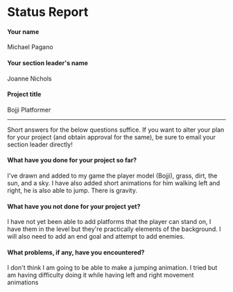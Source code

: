 # Status Report

#### Your name

Michael Pagano

#### Your section leader's name

Joanne Nichols

#### Project title

Bojji Platformer

***

Short answers for the below questions suffice. If you want to alter your plan for your project (and obtain approval for the same), be sure to email your section leader directly!

#### What have you done for your project so far?

I've drawn and added to my game the player model (Bojji), grass, dirt, the sun, and a sky. I have also added short animations for him walking left and right, he is also able to jump. There is gravity.

#### What have you not done for your project yet?

I have not yet been able to add platforms that the player can stand on, I have them in the level but they're practically elements of the background. I will also need to add an end goal and attempt to add enemies.

#### What problems, if any, have you encountered?

I don't think I am going to be able to make a jumping animation. I tried but am having difficulty doing it while having left and right movement animations